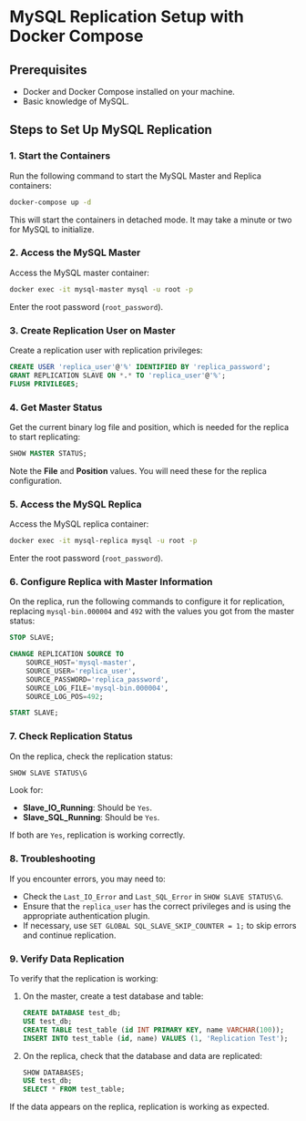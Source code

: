 # MySQL Replication Setup with Docker Compose

## Prerequisites
- Docker and Docker Compose installed on your machine.
- Basic knowledge of MySQL.

## Steps to Set Up MySQL Replication

### 1. **Start the Containers**

Run the following command to start the MySQL Master and Replica containers:

```bash
docker-compose up -d
```

This will start the containers in detached mode. It may take a minute or two for MySQL to initialize.

### 2. **Access the MySQL Master**

Access the MySQL master container:
```bash
docker exec -it mysql-master mysql -u root -p
```

Enter the root password (`root_password`).

### 3. **Create Replication User on Master**

Create a replication user with replication privileges:
```sql
CREATE USER 'replica_user'@'%' IDENTIFIED BY 'replica_password';
GRANT REPLICATION SLAVE ON *.* TO 'replica_user'@'%';
FLUSH PRIVILEGES;
```

### 4. **Get Master Status**

Get the current binary log file and position, which is needed for the replica to start replicating:
```sql
SHOW MASTER STATUS;
```

Note the **File** and **Position** values. You will need these for the replica configuration.

### 5. **Access the MySQL Replica**

Access the MySQL replica container:
```bash
docker exec -it mysql-replica mysql -u root -p
```

Enter the root password (`root_password`).

### 6. **Configure Replica with Master Information**

On the replica, run the following commands to configure it for replication, replacing `mysql-bin.000004` and `492` with the values you got from the master status:

```sql
STOP SLAVE;

CHANGE REPLICATION SOURCE TO
    SOURCE_HOST='mysql-master',
    SOURCE_USER='replica_user',
    SOURCE_PASSWORD='replica_password',
    SOURCE_LOG_FILE='mysql-bin.000004',
    SOURCE_LOG_POS=492;

START SLAVE;
```

### 7. **Check Replication Status**

On the replica, check the replication status:
```sql
SHOW SLAVE STATUS\G
```

Look for:
- **Slave_IO_Running**: Should be `Yes`.
- **Slave_SQL_Running**: Should be `Yes`.

If both are `Yes`, replication is working correctly.

### 8. **Troubleshooting**

If you encounter errors, you may need to:
- Check the `Last_IO_Error` and `Last_SQL_Error` in `SHOW SLAVE STATUS\G`.
- Ensure that the `replica_user` has the correct privileges and is using the appropriate authentication plugin.
- If necessary, use `SET GLOBAL SQL_SLAVE_SKIP_COUNTER = 1;` to skip errors and continue replication.

### 9. **Verify Data Replication**

To verify that the replication is working:
1. On the master, create a test database and table:
   ```sql
   CREATE DATABASE test_db;
   USE test_db;
   CREATE TABLE test_table (id INT PRIMARY KEY, name VARCHAR(100));
   INSERT INTO test_table (id, name) VALUES (1, 'Replication Test');
   ```

2. On the replica, check that the database and data are replicated:
   ```sql
   SHOW DATABASES;
   USE test_db;
   SELECT * FROM test_table;
   ```

If the data appears on the replica, replication is working as expected.